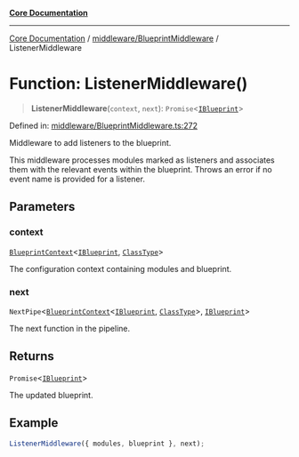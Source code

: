 [**Core Documentation**](../../../README.md)

***

[Core Documentation](../../../README.md) / [middleware/BlueprintMiddleware](../README.md) / ListenerMiddleware

# Function: ListenerMiddleware()

> **ListenerMiddleware**(`context`, `next`): `Promise`\<[`IBlueprint`](../../../declarations/type-aliases/IBlueprint.md)\>

Defined in: [middleware/BlueprintMiddleware.ts:272](https://github.com/stonemjs/core/blob/85781fe5b87769612839dd6b850ba45186d357fa/src/middleware/BlueprintMiddleware.ts#L272)

Middleware to add listeners to the blueprint.

This middleware processes modules marked as listeners and associates them with the relevant
events within the blueprint. Throws an error if no event name is provided for a listener.

## Parameters

### context

[`BlueprintContext`](../../../declarations/interfaces/BlueprintContext.md)\<[`IBlueprint`](../../../declarations/type-aliases/IBlueprint.md), [`ClassType`](../../../declarations/type-aliases/ClassType.md)\>

The configuration context containing modules and blueprint.

### next

`NextPipe`\<[`BlueprintContext`](../../../declarations/interfaces/BlueprintContext.md)\<[`IBlueprint`](../../../declarations/type-aliases/IBlueprint.md), [`ClassType`](../../../declarations/type-aliases/ClassType.md)\>, [`IBlueprint`](../../../declarations/type-aliases/IBlueprint.md)\>

The next function in the pipeline.

## Returns

`Promise`\<[`IBlueprint`](../../../declarations/type-aliases/IBlueprint.md)\>

The updated blueprint.

## Example

```typescript
ListenerMiddleware({ modules, blueprint }, next);
```
